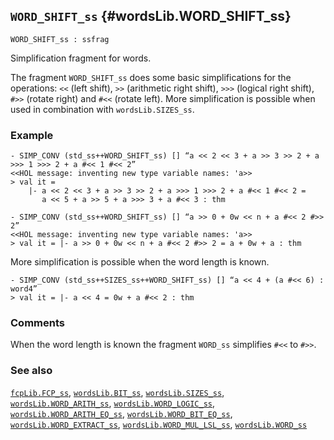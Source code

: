 ## `WORD_SHIFT_ss` {#wordsLib.WORD_SHIFT_ss}


```
WORD_SHIFT_ss : ssfrag
```



Simplification fragment for words.


The fragment `WORD_SHIFT_ss` does some basic simplifications for the
operations: `<<` (left shift), `>>` (arithmetic right shift), `>>>` (logical
right shift), `#>>` (rotate right) and `#<<` (rotate left).  More
simplification is possible when used in combination with `wordsLib.SIZES_ss`.

### Example

    
    - SIMP_CONV (std_ss++WORD_SHIFT_ss) [] “a << 2 << 3 + a >> 3 >> 2 + a >>> 1 >>> 2 + a #<< 1 #<< 2”
    <<HOL message: inventing new type variable names: 'a>>
    > val it =
        |- a << 2 << 3 + a >> 3 >> 2 + a >>> 1 >>> 2 + a #<< 1 #<< 2 =
           a << 5 + a >> 5 + a >>> 3 + a #<< 3 : thm
    
    - SIMP_CONV (std_ss++WORD_SHIFT_ss) [] “a >> 0 + 0w << n + a #<< 2 #>> 2”
    <<HOL message: inventing new type variable names: 'a>>
    > val it = |- a >> 0 + 0w << n + a #<< 2 #>> 2 = a + 0w + a : thm
    

More simplification is possible when the word length is known.
    
    - SIMP_CONV (std_ss++SIZES_ss++WORD_SHIFT_ss) [] “a << 4 + (a #<< 6) : word4”
    > val it = |- a << 4 = 0w + a #<< 2 : thm
    

### Comments

When the word length is known the fragment `WORD_ss` simplifies `#<<` to `#>>`.

### See also

[`fcpLib.FCP_ss`](#fcpLib.FCP_ss), [`wordsLib.BIT_ss`](#wordsLib.BIT_ss), [`wordsLib.SIZES_ss`](#wordsLib.SIZES_ss), [`wordsLib.WORD_ARITH_ss`](#wordsLib.WORD_ARITH_ss), [`wordsLib.WORD_LOGIC_ss`](#wordsLib.WORD_LOGIC_ss), [`wordsLib.WORD_ARITH_EQ_ss`](#wordsLib.WORD_ARITH_EQ_ss), [`wordsLib.WORD_BIT_EQ_ss`](#wordsLib.WORD_BIT_EQ_ss), [`wordsLib.WORD_EXTRACT_ss`](#wordsLib.WORD_EXTRACT_ss), [`wordsLib.WORD_MUL_LSL_ss`](#wordsLib.WORD_MUL_LSL_ss), [`wordsLib.WORD_ss`](#wordsLib.WORD_ss)

